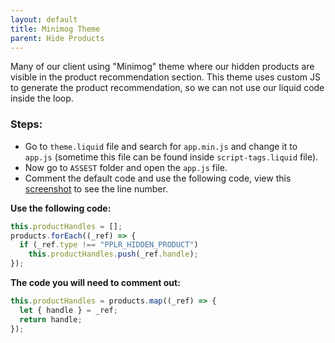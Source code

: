 ```yaml
---
layout: default
title: Minimog Theme
parent: Hide Products
---
```


Many of our client using "Minimog" theme where our hidden products are visible in the product recommendation section.
This theme uses custom JS to generate the product recommendation, so we can not use our liquid code inside the loop.

### Steps:

- Go to `theme.liquid` file and search for `app.min.js` and change it to `app.js` (sometime this file can be found inside `script-tags.liquid` file).
- Now go to `ASSEST` folder and open the `app.js` file.
- Comment the default code and use the following code, view this [screenshot](https://drive.google.com/file/d/1XYtOE3KvmbB_OZCWIW1eV-Vc_rzVditA/view?usp=sharing) to see the line number.

**Use the following code:**

```js
this.productHandles = [];
products.forEach((_ref) => {
  if (_ref.type !== "PPLR_HIDDEN_PRODUCT")
    this.productHandles.push(_ref.handle);
});
```

**The code you will need to comment out:**

```js
this.productHandles = products.map((_ref) => {
  let { handle } = _ref;
  return handle;
});
```
